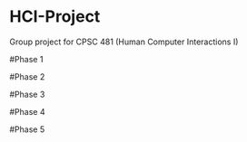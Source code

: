 # HCI-Project
Group project for CPSC 481 (Human Computer Interactions I)

#Phase 1

#Phase 2

#Phase 3

#Phase 4

#Phase 5

